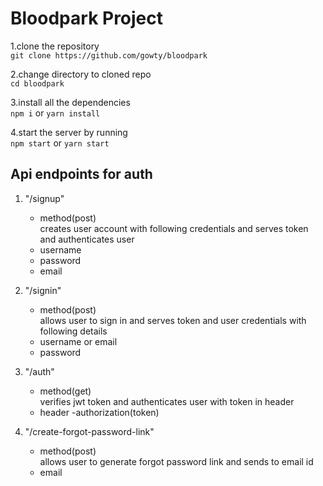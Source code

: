 # Bloodpark Project
1.clone the repository<br/> 
  `git clone https://github.com/gowty/bloodpark`

2.change directory to cloned repo<br/>
  `cd bloodpark`

3.install all the dependencies<br/>
  `npm i` or `yarn install`

4.start the server by running <br/>
  `npm start` or `yarn start`

## Api endpoints for auth 
1. "/signup"<br/>
   - method(post)<br/>
   creates user account with following credentials and serves token and authenticates user<br/>
   - username
   - password
   - email

2. "/signin"<br/>
   - method(post)<br/>
   allows user to sign in and serves token and user credentials with following details<br/>
   - username or email
   - password

3. "/auth"<br/>
   - method(get)<br/>
   verifies jwt token and authenticates user with token in header
   - header
     -authorization(token)
     
4. "/create-forgot-password-link"<br/>
   - method(post)<br/>
   allows user to generate forgot password link and sends to email id<br/>
   - email